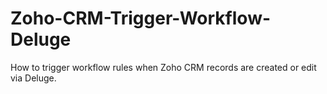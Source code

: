 # Zoho-CRM-Trigger-Workflow-Deluge
How to trigger workflow rules when Zoho CRM records are created or edit via Deluge.
